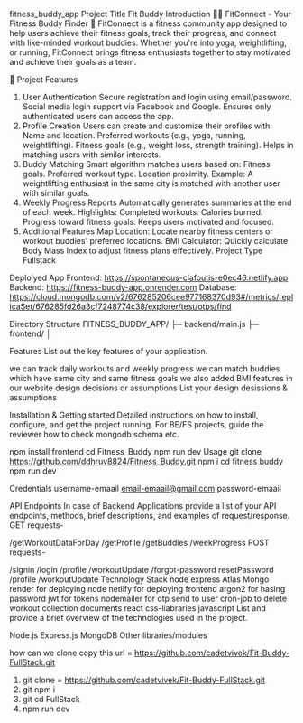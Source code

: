 fitness_buddy_app
Project Title
Fit Buddy
Introduction
🏋️‍♀️ FitConnect - Your Fitness Buddy Finder 🌟
FitConnect is a fitness community app designed to help users achieve their fitness goals, track their progress, and connect with like-minded workout buddies. Whether you're into yoga, weightlifting, or running, FitConnect brings fitness enthusiasts together to stay motivated and achieve their goals as a team.

🚀 Project Features
1. User Authentication
Secure registration and login using email/password.
Social media login support via Facebook and Google.
Ensures only authenticated users can access the app.
2. Profile Creation
Users can create and customize their profiles with:
Name and location.
Preferred workouts (e.g., yoga, running, weightlifting).
Fitness goals (e.g., weight loss, strength training).
Helps in matching users with similar interests.
3. Buddy Matching
Smart algorithm matches users based on:
Fitness goals.
Preferred workout type.
Location proximity.
Example: A weightlifting enthusiast in the same city is matched with another user with similar goals.
4. Weekly Progress Reports
Automatically generates summaries at the end of each week.
Highlights:
Completed workouts.
Calories burned.
Progress toward fitness goals.
Keeps users motivated and focused.
5. Additional Features
Map Location: Locate nearby fitness centers or workout buddies' preferred locations.
BMI Calculator: Quickly calculate Body Mass Index to adjust fitness plans effectively.
Project Type
Fullstack

Deplolyed App
Frontend: https://spontaneous-clafoutis-e0ec46.netlify.app Backend: https://fitness-buddy-app.onrender.com Database: https://cloud.mongodb.com/v2/676285206cee977168370d93#/metrics/replicaSet/676285fd26a3cf7248774c38/explorer/test/otps/find

Directory Structure
FITNESS_BUDDY_APP/ ├─ backend/main.js ├─ frontend/ │

Features
List out the key features of your application.

we can track daily workouts and weekly progress
we can match buddies which have same city and same fitness goals
we also added BMI features in our website
design decisions or assumptions
List your design desissions & assumptions

Installation & Getting started
Detailed instructions on how to install, configure, and get the project running. For BE/FS projects, guide the reviewer how to check mongodb schema etc.

npm install frontend
cd Fitness_Buddy
npm run dev
Usage
git clone https://github.com/ddhruv8824/Fitness_Buddy.git npm i cd fitness buddy npm run dev

Credentials
username-emaail email-emaail@gmail.com password-emaail

API Endpoints
In case of Backend Applications provide a list of your API endpoints, methods, brief descriptions, and examples of request/response. GET requests-

/getWorkoutDataForDay
/getProfile
/getBuddies
/weekProgress
POST requests-

/signin
/login
/profile
/workoutUpdate
/forgot-password
resetPassword
/profile
/workoutUpdate
Technology Stack
node
express
Atlas Mongo
render for deploying node
netlify for deploying frontend
argon2 for hasing password
jwt for tokens
nodemailer for otp send to user
cron-job to delete workout collection documents
react
css-liabraries
javascript
List and provide a brief overview of the technologies used in the project.

Node.js
Express.js
MongoDB
Other libraries/modules


how can we clone
copy this url = https://github.com/cadetvivek/Fit-Buddy-FullStack.git
1. git clone = https://github.com/cadetvivek/Fit-Buddy-FullStack.git
2. git npm i
3. git cd FullStack
4. npm run dev
